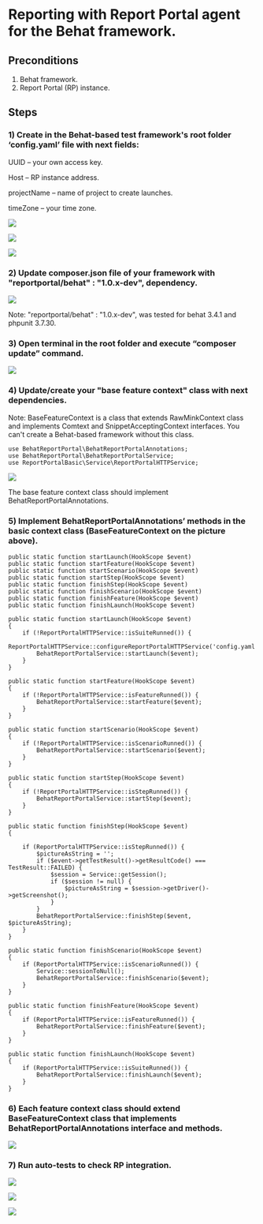 # Reporting with Report Portal agent for the Behat framework.

## Preconditions
1) Behat framework.
2) Report Portal (RP) instance.

## Steps

### 1) Create in the Behat-based test framework's root folder ‘config.yaml’ file with next fields:
UUID – your own access key. 

Host – RP instance address.

projectName – name of project to create launches.

timeZone – your time zone.

![](screens/config.png)

![](screens/rpprofile.png)

![](screens/rpprofile2.png)

### 2) Update composer.json file of your framework with "reportportal/behat" : "1.0.x-dev", dependency.

![](screens/composer.png)

Note: "reportportal/behat" : "1.0.x-dev", was tested for behat 3.4.1 and phpunit 3.7.30.

### 3) Open terminal in the root folder and execute “composer update” command.

![](screens/composerupdate.png)

### 4) Update/create your "base feature context" class with next dependencies.

Note: BaseFeatureContext is a class that extends RawMinkContext class and implements Comtext and SnippetAcceptingContext interfaces. You can't create a Behat-based framework without this class.

    use BehatReportPortal\BehatReportPortalAnnotations;
    use BehatReportPortal\BehatReportPortalService;
    use ReportPortalBasic\Service\ReportPortalHTTPService;

![](screens/integration1.png)

The base feature context class should implement BehatReportPortalAnnotations.

### 5) Implement BehatReportPortalAnnotations’ methods in the basic context class (BaseFeatureContext on the picture above).

    public static function startLaunch(HookScope $event)
    public static function startFeature(HookScope $event)
    public static function startScenario(HookScope $event)
    public static function startStep(HookScope $event)
    public static function finishStep(HookScope $event)
    public static function finishScenario(HookScope $event)
    public static function finishFeature(HookScope $event)
    public static function finishLaunch(HookScope $event)
    
    public static function startLaunch(HookScope $event)
    {
        if (!ReportPortalHTTPService::isSuiteRunned()) {
            ReportPortalHTTPService::configureReportPortalHTTPService('config.yaml');
            BehatReportPortalService::startLaunch($event);
        }
    }

    public static function startFeature(HookScope $event)
    {
        if (!ReportPortalHTTPService::isFeatureRunned()) {
            BehatReportPortalService::startFeature($event);
        }
    }

    public static function startScenario(HookScope $event)
    {
        if (!ReportPortalHTTPService::isScenarioRunned()) {
            BehatReportPortalService::startScenario($event);
        }
    }

    public static function startStep(HookScope $event)
    {
        if (!ReportPortalHTTPService::isStepRunned()) {
            BehatReportPortalService::startStep($event);
        }
    }

    public static function finishStep(HookScope $event)
    {

        if (ReportPortalHTTPService::isStepRunned()) {
            $pictureAsString = '';
            if ($event->getTestResult()->getResultCode() === TestResult::FAILED) {
                $session = Service::getSession();
                if ($session != null) {
                    $pictureAsString = $session->getDriver()->getScreenshot();
                }
            }
            BehatReportPortalService::finishStep($event, $pictureAsString);
        }
    }

    public static function finishScenario(HookScope $event)
    {
        if (ReportPortalHTTPService::isScenarioRunned()) {
            Service::sessionToNull();
            BehatReportPortalService::finishScenario($event);
        }
    }

    public static function finishFeature(HookScope $event)
    {
        if (ReportPortalHTTPService::isFeatureRunned()) {
            BehatReportPortalService::finishFeature($event);
        }
    }

    public static function finishLaunch(HookScope $event)
    {
        if (ReportPortalHTTPService::isSuiteRunned()) {
            BehatReportPortalService::finishLaunch($event);
        }
    }

### 6) Each feature context class should extend BaseFeatureContext class that implements BehatReportPortalAnnotations interface and methods.

![](screens/integration2.png)

### 7) Run auto-tests to check RP integration.

![](screens/rpcheck.png)

![](screens/rpcheck2.png)

![](screens/testexample1.png)
